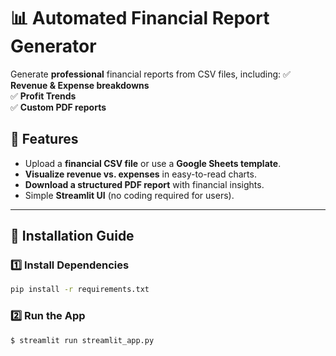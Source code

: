 # 📊 Automated Financial Report Generator

Generate **professional** financial reports from CSV files, including:
✅ **Revenue & Expense breakdowns**  
✅ **Profit Trends**  
✅ **Custom PDF reports**  

## 🚀 Features
- Upload a **financial CSV file** or use a **Google Sheets template**.
- **Visualize revenue vs. expenses** in easy-to-read charts.
- **Download a structured PDF report** with financial insights.
- Simple **Streamlit UI** (no coding required for users).

---

## 🔧 Installation Guide

### 1️⃣ Install Dependencies
```bash
pip install -r requirements.txt
   ```

### 2️⃣ Run the App

   ```
   $ streamlit run streamlit_app.py
   ```
